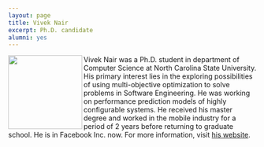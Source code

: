 ```yaml
---
layout: page
title: Vivek Nair
excerpt: Ph.D. candidate
alumni: yes
---
```



<img align="left" width="150"
src="/img/vivek.jpg"> Vivek Nair was a Ph.D. student in department of Computer Science at North Carolina State University. His primary interest lies in the exploring possibilities of using multi-objective optimization to solve problems in Software Engineering. He was  working on performance prediction models of highly configurable systems. He received his master degree and worked in the mobile industry for a period of 2 years before returning to graduate school. He is in Facebook Inc. now. For more information, visit [his website](http://vivekaxl.com/).
